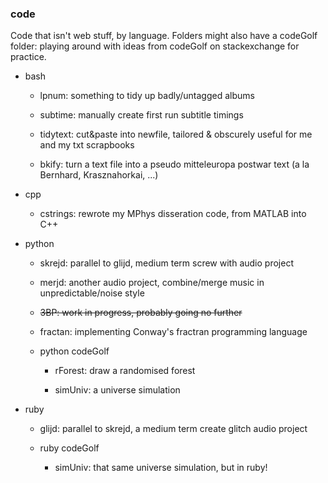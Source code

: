 ### code

Code that isn't web stuff, by language. Folders might also have a codeGolf folder: playing around with ideas from codeGolf on stackexchange for practice.

- bash

  - lpnum: something to tidy up badly/untagged albums
  
  - subtime: manually create first run subtitle timings

  - tidytext: cut&paste into newfile, tailored & obscurely useful for me and my txt scrapbooks

  - bkify: turn a text file into a pseudo mitteleuropa postwar text (a la Bernhard, Krasznahorkai, ...)
 
- cpp

  - cstrings: rewrote my MPhys disseration code, from MATLAB into C++

- python

  - skrejd: parallel to glijd, medium term screw with audio project

  - merjd: another audio project, combine/merge music in unpredictable/noise style

  - ~~3BP: work in progress, probably going no further~~
  
  - fractan: implementing Conway's fractran programming language

  - python codeGolf

    - rForest: draw a randomised forest
  
    - simUniv: a universe simulation

- ruby

  - glijd: parallel to skrejd, a medium term create glitch audio project 

  - ruby codeGolf

    - simUniv: that same universe simulation, but in ruby!
  

